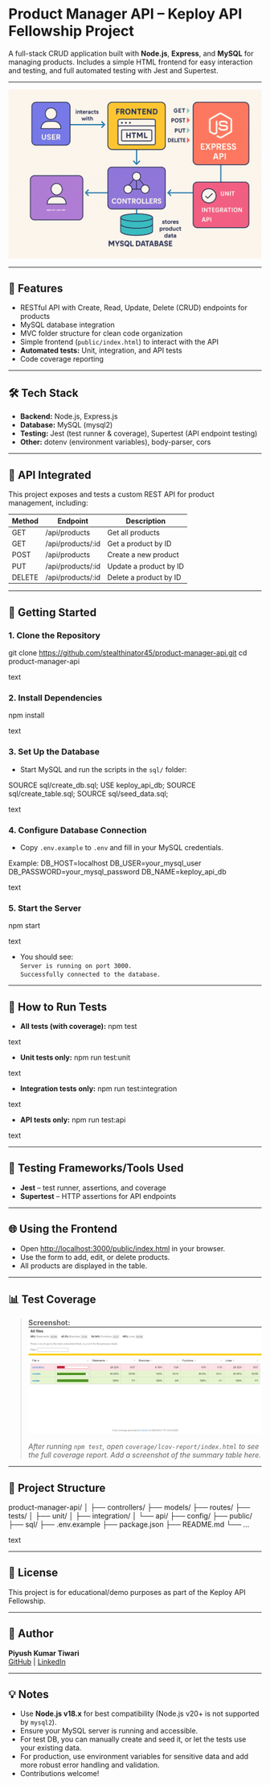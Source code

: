 # Product Manager API – Keploy API Fellowship Project

A full-stack CRUD application built with **Node.js**, **Express**, and **MySQL** for managing products. Includes a simple HTML frontend for easy interaction and testing, and full automated testing with Jest and Supertest.

---
![alt text](generated-image.png)

---

## 🚀 Features

- RESTful API with Create, Read, Update, Delete (CRUD) endpoints for products
- MySQL database integration
- MVC folder structure for clean code organization
- Simple frontend (`public/index.html`) to interact with the API
- **Automated tests:** Unit, integration, and API tests
- Code coverage reporting

---

## 🛠️ Tech Stack

- **Backend:** Node.js, Express.js
- **Database:** MySQL (mysql2)
- **Testing:** Jest (test runner & coverage), Supertest (API endpoint testing)
- **Other:** dotenv (environment variables), body-parser, cors

---

## 🧩 API Integrated

This project exposes and tests a custom REST API for product management, including:

| Method | Endpoint                   | Description                |
|--------|----------------------------|----------------------------|
| GET    | /api/products              | Get all products           |
| GET    | /api/products/:id          | Get a product by ID        |
| POST   | /api/products              | Create a new product       |
| PUT    | /api/products/:id          | Update a product by ID     |
| DELETE | /api/products/:id          | Delete a product by ID     |

---

## 🚦 Getting Started

### 1. Clone the Repository

git clone https://github.com/stealthinator45/product-manager-api.git
cd product-manager-api

text

### 2. Install Dependencies

npm install

text

### 3. Set Up the Database

- Start MySQL and run the scripts in the `sql/` folder:

SOURCE sql/create_db.sql;
USE keploy_api_db;
SOURCE sql/create_table.sql;
SOURCE sql/seed_data.sql;

text

### 4. Configure Database Connection

- Copy `.env.example` to `.env` and fill in your MySQL credentials.

Example:
DB_HOST=localhost
DB_USER=your_mysql_user
DB_PASSWORD=your_mysql_password
DB_NAME=keploy_api_db

text

### 5. Start the Server

npm start

text

- You should see:  
  `Server is running on port 3000.`  
  `Successfully connected to the database.`

---

## 🧪 How to Run Tests

- **All tests (with coverage):**
npm test

text
- **Unit tests only:**
npm run test:unit

text
- **Integration tests only:**
npm run test:integration

text
- **API tests only:**
npm run test:api

text

---

## 🧰 Testing Frameworks/Tools Used

- **Jest** – test runner, assertions, and coverage
- **Supertest** – HTTP assertions for API endpoints

---

## 🌐 Using the Frontend

- Open [http://localhost:3000/public/index.html](http://localhost:3000/public/index.html) in your browser.
- Use the form to add, edit, or delete products.
- All products are displayed in the table.

---

## 📊 Test Coverage

> **Screenshot:**  
> ![alt text](image-4.png)
>
> _After running `npm test`, open `coverage/lcov-report/index.html` to see the full coverage report. Add a screenshot of the summary table here._

---

## 📂 Project Structure

product-manager-api/
│
├── controllers/
├── models/
├── routes/
├── tests/
│ ├── unit/
│ ├── integration/
│ └── api/
├── config/
├── public/
├── sql/
├── .env.example
├── package.json
├── README.md
└── ...

text

---

## 📄 License

This project is for educational/demo purposes as part of the Keploy API Fellowship.

---

## 🙌 Author

**Piyush Kumar Tiwari**  
[GitHub](https://github.com/stealthinator45) | [LinkedIn](https://www.linkedin.com/in/piyush-kumar-tiwari-a6a800256/)

---

## 💡 Notes

- Use **Node.js v18.x** for best compatibility (Node.js v20+ is not supported by `mysql2`).
- Ensure your MySQL server is running and accessible.
- For test DB, you can manually create and seed it, or let the tests use your existing data.
- For production, use environment variables for sensitive data and add more robust error handling and validation.
- Contributions welcome!
